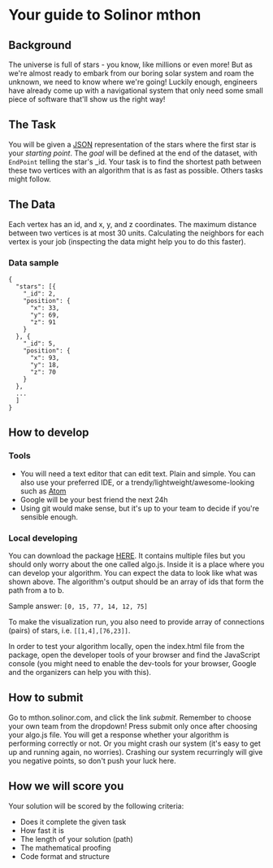 # Your guide to Solinor mthon

## Background
The universe is full of stars - you know, like millions or even more! But as we're almost ready to embark from our boring solar system and roam the unknown, we need to know where we're going! Luckily enough, engineers have already come up with a navigational system that only need some small piece of software that'll show us the right way!

## The Task
You will be given a [JSON](http://www.json.org) representation of the stars where the first star is your *starting point*. The *goal* will be defined at the end of the dataset, with `EndPoint` telling the star's _id. Your task is to find the shortest path between these two vertices with an algorithm that is as fast as possible. Others tasks might follow.

## The Data
Each vertex has an id, and x, y, and z coordinates. The maximum distance between two vertices is at most 30 units. Calculating the neighbors for each vertex is your job (inspecting the data might help you to do this faster).

### Data sample
```
{
  "stars": [{
    "_id": 2,
    "position": {
      "x": 33,
      "y": 69,
      "z": 91
    }
  }, {
    "_id": 5,
    "position": {
      "x": 93,
      "y": 18,
      "z": 70
    }
  },
  ...
  ]
}
```

## How to develop

### Tools
* You will need a text editor that can edit text. Plain and simple. You can also use your preferred IDE, or a trendy/lightweight/awesome-looking such as [Atom](https://atom.io)
* Google will be your best friend the next 24h
* Using git would make sense, but it's up to your team to decide if you're sensible enough.

### Local developing
You can download the package [HERE](/mthonzip). It contains multiple files but you should only worry about the one called algo.js. Inside it is a place where you can develop your algorithm. You can expect the data to look like what was shown above. The algorithm's output should be an array of ids that form the path from a to b.

Sample answer: `[0, 15, 77, 14, 12, 75]`

To make the visualization run, you also need to provide array of connections (pairs) of stars, i.e. `[[1,4],[76,23]]`.

In order to test your algorithm locally, open the index.html file from the package, open the developer tools of your browser and find the JavaScript console (you might need to enable the dev-tools for your browser, Google and the organizers can help you with this).

## How to submit
Go to mthon.solinor.com, and click the link *submit*. Remember to choose your own team from the dropdown! Press submit only once after choosing your algo.js file. You will get a response whether your algorithm is performing correctly or not. Or you might crash our system (it's easy to get up and running again, no worries). Crashing our system recurringly will give you negative points, so don't push your luck here.

## How we will score you
Your solution will be scored by the following criteria:
* Does it complete the given task
* How fast it is
* The length of your solution (path)
* The mathematical proofing
* Code format and structure
